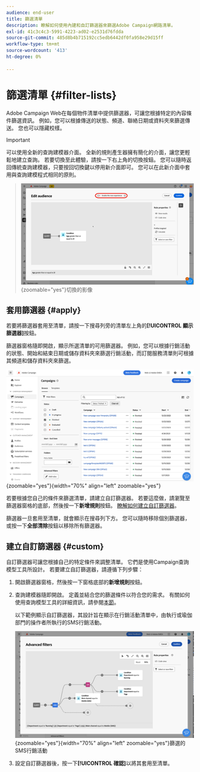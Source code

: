 ```yaml
---
audience: end-user
title: 篩選清單
description: 瞭解如何使用內建和自訂篩選器來篩選Adobe Campaign網路清單。
exl-id: 41c3c4c3-5991-4223-ad02-e2531d76fdda
source-git-commit: 485d8b4b715192cc5edb6442df0fa958e29d15ff
workflow-type: tm+mt
source-wordcount: '413'
ht-degree: 0%

---
```


# 篩選清單 {#filter-lists}

Adobe Campaign Web在每個物件清單中提供篩選器，可讓您根據特定的內容條件篩選資訊。 例如，您可以根據傳送的狀態、頻道、聯絡日期或資料夾來篩選傳送。 您也可以隱藏校樣。

>[!IMPORTANT]
>
>可以使用全新的查詢建模器介面。 全新的規則產生器擁有簡化的介面，讓您更輕鬆地建立查詢。 若要切換至此體驗，請按一下右上角的切換按鈕。 您可以隨時返回傳統查詢建模器，只要按回切換鍵以停用新介面即可。 您可以在此新介面中套用與查詢建模程式相同的原則。
>>![顯示新規則產生器介面](assets/query-modeler-toggle.png){zoomable="yes"}切換的影像

## 套用篩選器 {#apply}

若要將篩選器套用至清單，請按一下搜尋列旁的清單左上角的&#x200B;**[!UICONTROL 顯示篩選器]**&#x200B;按鈕。

篩選器窗格隨即開啟，顯示所選清單的可用篩選器。 例如，您可以根據行銷活動的狀態、開始和結束日期或儲存資料夾來篩選行銷活動，而訂閱服務清單則可根據其頻道和儲存資料夾來篩選。

![篩選器窗格，顯示清單的可用篩選器](assets/filters-pane.png){zoomable="yes"}{width="70%" align="left" zoomable="yes"}

若要根據您自己的條件來篩選清單，請建立自訂篩選器。 若要這麼做，請瀏覽至篩選器窗格的底部，然後按一下&#x200B;**新增規則**&#x200B;按鈕。 [瞭解如何建立自訂篩選器](#custom)。

篩選器一旦套用至清單，就會顯示在搜尋列下方。 您可以隨時移除個別篩選器，或按一下&#x200B;**全部清除**&#x200B;按鈕以移除所有篩選器。

## 建立自訂篩選器 {#custom}

自訂篩選器可讓您根據自己的特定條件來調整清單。 它們是使用Campaign查詢模型工具所設計。 若要建立自訂篩選器，請遵循下列步驟：

1. 開啟篩選器窗格，然後按一下窗格底部的&#x200B;**新增規則**&#x200B;按鈕。

1. 查詢建模器隨即開啟。 定義並結合您的篩選條件以符合您的需求。 有關如何使用查詢模型工具的詳細資訊，請參閱[本節](../query/query-modeler-overview.md)。

   以下範例顯示自訂篩選器，其設計旨在顯示在行銷活動清單中，由執行或瑜伽部門的操作者所執行的SMS行銷活動。

   ![自訂篩選器範例，顯示依部門](assets/filters-sample.png){zoomable="yes"}{width="70%" align="left" zoomable="yes"}篩選的SMS行銷活動

1. 設定自訂篩選器後，按一下&#x200B;**[!UICONTROL 確認]**&#x200B;以將其套用至清單。